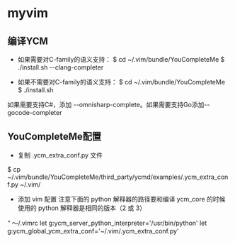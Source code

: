 # myvim


## 编译YCM
* 如果需要对C-family的语义支持：
$ cd ~/.vim/bundle/YouCompleteMe
$ ./install.sh --clang-completer

* 如果不需要对C-family的语义支持：
$ cd ~/.vim/bundle/YouCompleteMe
$ ./install.sh

如果需要支持C#，添加 --omnisharp-complete。如果需要支持Go添加--gocode-completer

## YouCompleteMe配置

* 复制 .ycm_extra_conf.py 文件

$ cp ~/.vim/bundle/YouCompleteMe/third_party/ycmd/examples/.ycm_extra_conf.py ~/.vim/

* 添加 vim 配置
    注意下面的 python 解释器的路径要和编译 ycm_core 的时候使用的 python 解释器是相同的版本（2 或 3）

“ ～/.vimrc
let g:ycm_server_python_interpreter='/usr/bin/python'
let g:ycm_global_ycm_extra_conf='~/.vim/.ycm_extra_conf.py'
